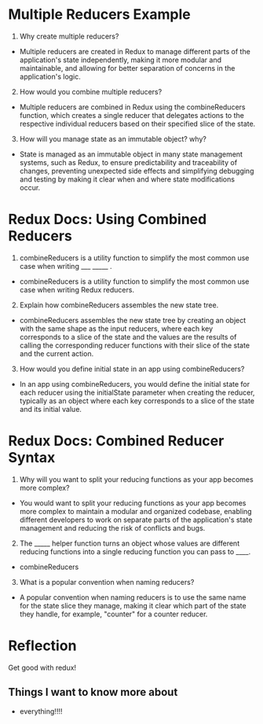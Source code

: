 # Multiple Reducers Example
1. Why create multiple reducers?
- Multiple reducers are created in Redux to manage different parts of the application's state independently, making it more modular and maintainable, and allowing for better separation of concerns in the application's logic.
2. How would you combine multiple reducers?
- Multiple reducers are combined in Redux using the combineReducers function, which creates a single reducer that delegates actions to the respective individual reducers based on their specified slice of the state.
3. How will you manage state as an immutable object? why?
- State is managed as an immutable object in many state management systems, such as Redux, to ensure predictability and traceability of changes, preventing unexpected side effects and simplifying debugging and testing by making it clear when and where state modifications occur.  

# Redux Docs: Using Combined Reducers  
1. combineReducers is a utility function to simplify the most common use case when writing ___ _____ .
- combineReducers is a utility function to simplify the most common use case when writing Redux reducers.
2. Explain how combineReducers assembles the new state tree.
- combineReducers assembles the new state tree by creating an object with the same shape as the input reducers, where each key corresponds to a slice of the state and the values are the results of calling the corresponding reducer functions with their slice of the state and the current action.
3. How would you define initial state in an app using combineReducers?
- In an app using combineReducers, you would define the initial state for each reducer using the initialState parameter when creating the reducer, typically as an object where each key corresponds to a slice of the state and its initial value.

# Redux Docs: Combined Reducer Syntax  
1. Why will you want to split your reducing functions as your app becomes more complex?
- You would want to split your reducing functions as your app becomes more complex to maintain a modular and organized codebase, enabling different developers to work on separate parts of the application's state management and reducing the risk of conflicts and bugs.
2. The _____ helper function turns an object whose values are different reducing functions into a single reducing function you can pass to ____.
- combineReducers
3. What is a popular convention when naming reducers?
  - A popular convention when naming reducers is to use the same name for the state slice they manage, making it clear which part of the state they handle, for example, "counter" for a counter reducer.  

# Reflection  
Get good with redux!  

## Things I want to know more about  
- everything!!!!
















